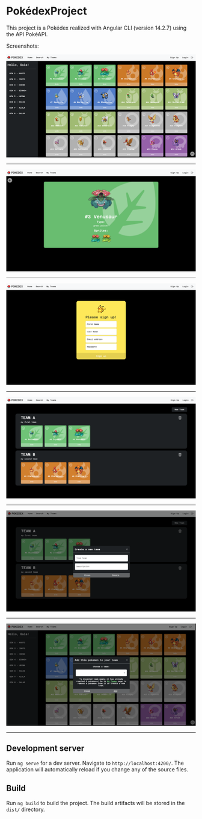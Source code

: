# PokédexProject

This project is a Pokédex realized with Angular CLI (version 14.2.7) using the API PokéAPI.

Screenshots:

![Screenshot1](./src/assets/images/SCREENSHOT_1.png)

---

![Screenshot2](./src/assets/images/SCREENSHOT_2.png)

---

![Screenshot3](./src/assets/images/SCREENSHOT_3.png)

---

![Screenshot4](./src/assets/images/SCREENSHOT_4.png)

---

![Screenshot5](./src/assets/images/SCREENSHOT_5.png)

---

![Screenshot6](./src/assets/images/SCREENSHOT_6.png)

---

## Development server

Run `ng serve` for a dev server. Navigate to `http://localhost:4200/`. The application will automatically reload if you change any of the source files.

## Build

Run `ng build` to build the project. The build artifacts will be stored in the `dist/` directory.
